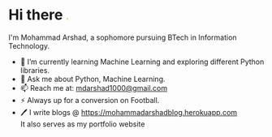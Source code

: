 #    Hi there <img src="./Hi.gif" width="4px">
  I'm Mohammad Arshad, a sophomore pursuing BTech in Information Technology.
- 🌱 I’m currently learning Machine Learning and exploring different Python libraries.
- 💬 Ask me about Python, Machine Learning.
- 📫 Reach me at: mdarshad1000@gmail.com
- ⚡ Always up for a conversion on Football.
- 🖊️ I write blogs @ https://mohammadarshadblog.herokuapp.com <br></t>It also serves as my portfolio website

